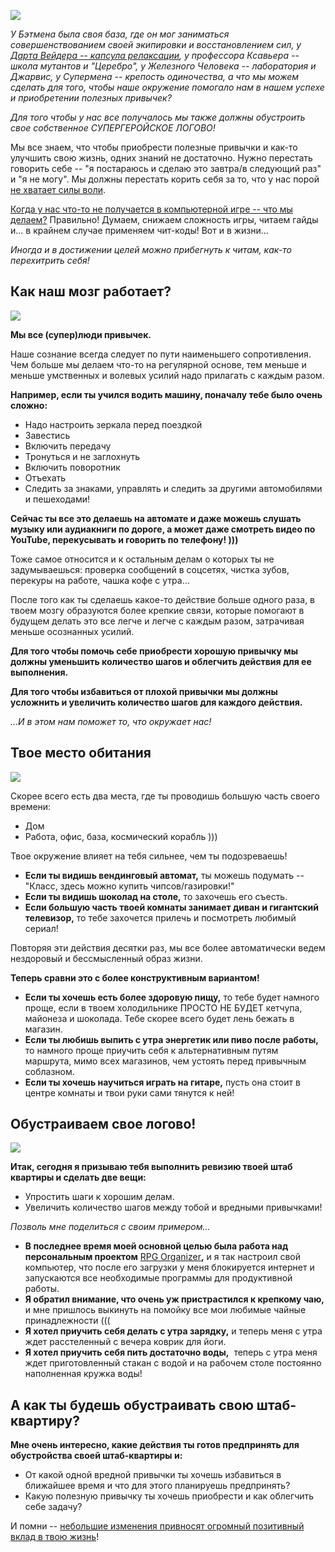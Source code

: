 
<!--
Title: Как создать свое логово супергероя?
PostId: 6297242692424310161
Published: true
-->

![](https://cdn.jsdelivr.net/gh/pashkas/levelupblog/2014%20-%20Как%20создать%20свое%20логово%20супергероя/1.png)

*У Бэтмена была своя база, где он мог заниматься совершенствованием своей экипировки и восстановлением сил, у [Дарта Вейдера -- капсула релаксации](http://nerdistway.blogspot.com/2014/02/blog-post.html), у профессора Ксавьера -- школа мутантов и "Церебро", у Железного Человека -- лаборатория и Джарвис, у Супермена -- крепость одиночества, а что мы можем сделать для того, чтобы наше окружение помогало нам в нашем успехе и приобретении полезных привычек?*

*Для того чтобы у нас все получалось мы также должны обустроить свое собственное СУПЕРГЕРОЙСКОЕ ЛОГОВО!*

<!--more-->

Мы все знаем, что чтобы приобрести полезные привычки и как-то улучшить свою жизнь, одних знаний не достаточно. Нужно перестать говорить себе -- "я постараюсь и сделаю это завтра/в следующий раз" и "я не могу". Мы должны перестать корить себя за то, что у нас порой [не хватает силы воли](http://nerdistway.blogspot.com/2013/12/blog-post_27.html).

[Когда у нас что-то не получается в компьютерной игре -- что мы делаем?](https://nerdistway.blogspot.com/2014/10/blog-post.html) Правильно! Думаем, снижаем сложность игры, читаем гайды и... в крайнем случае применяем чит-коды! Вот и в жизни...

*Иногда и в достижении целей можно прибегнуть к читам, как-то перехитрить себя!*

## Как наш мозг работает?

![](https://cdn.jsdelivr.net/gh/pashkas/levelupblog/2014%20-%20Как%20создать%20свое%20логово%20супергероя/2.png)

**Мы все (супер)люди привычек.**

Наше сознание всегда следует по пути наименьшего сопротивления. Чем больше мы делаем что-то на регулярной основе, тем меньше и меньше умственных и волевых усилий надо прилагать с каждым разом.

**Например, если ты учился водить машину, поначалу тебе было очень сложно:**

-   Надо настроить зеркала перед поездкой
-   Завестись
-   Включить передачу
-   Тронуться и не заглохнуть
-   Включить поворотник
-   Отъехать
-   Следить за знаками, управлять и следить за другими автомобилями и пешеходами!

**Сейчас ты все это делаешь на автомате и даже можешь слушать музыку или аудиакниги по дороге, а может даже смотреть видео по YouTube, перекусывать и говорить по телефону! )))**

Тоже самое относится и к остальным делам о которых ты не задумываешься: проверка сообщений в соцсетях, чистка зубов, перекуры на работе, чашка кофе с утра...

После того как ты сделаешь какое-то действие больше одного раза, в твоем мозгу образуются более крепкие связи, которые помогают в будущем делать это все легче и легче с каждым разом, затрачивая меньше осознанных усилий.

**Для того чтобы помочь себе приобрести хорошую привычку мы должны уменьшить количество шагов и облегчить действия для ее выполнения.**

**Для того чтобы избавиться от плохой привычки мы должны усложнить и увеличить количество шагов для каждого действия.**

*...И в этом нам поможет то, что окружает нас!*

## Твое место обитания

![](https://cdn.jsdelivr.net/gh/pashkas/levelupblog/2014%20-%20Как%20создать%20свое%20логово%20супергероя/3.png)

Скорее всего есть два места, где ты проводишь большую часть своего времени:

-   Дом
-   Работа, офис, база, космический корабль )))

Твое окружение влияет на тебя сильнее, чем ты подозреваешь!

-   **Если ты видишь вендинговый автомат,** ты можешь подумать -- "Класс, здесь можно купить чипсов/газировки!"
-   **Если ты видишь шоколад на столе,** то захочешь его съесть.
-   **Если большую часть твоей комнаты занимает диван и гигантский телевизор,** то тебе захочется прилечь и посмотреть любимый сериал!

Повторяя эти действия десятки раз, мы все более автоматически ведем нездоровый и бессмысленный образ жизни.

**Теперь сравни это с более конструктивным вариантом!**

-   **Если ты хочешь есть более здоровую пищу,** то тебе будет намного  проще, если в твоем холодильнике ПРОСТО НЕ БУДЕТ кетчупа, майонеза и шоколада. Тебе скорее всего будет лень бежать в магазин.
-   **Если ты любишь выпить с утра энергетик или пиво после работы,** то намного проще приучить себя к альтернативным путям маршрута, мимо всех магазинов, чем устоять перед привычным соблазном.
-   **Если ты хочешь научиться играть на гитаре,** пусть она стоит в центре комнаты и твои руки сами тянутся к ней!

## Обустраиваем свое логово!

![](https://cdn.jsdelivr.net/gh/pashkas/levelupblog/2014%20-%20Как%20создать%20свое%20логово%20супергероя/4.png)

**Итак, сегодня я призываю тебя выполнить ревизию твоей штаб квартиры и сделать две вещи:**

-   Упростить шаги к хорошим делам.
-   Увеличить количество шагов между тобой и вредными привычками!

*Позволь мне поделиться с своим примером...*

-   **В последнее время моей основной целью была работа над персональным проектом** [RPG Organizer](http://nerdistway.blogspot.com/2013/07/mylife-rpg-organizer.html)**,** и я так настроил свой компьютер, что после его загрузки у меня блокируется интернет и запускаются все необходимые программы для продуктивной работы.
-   **Я обратил внимание, что очень уж пристрастился к крепкому чаю,** и мне пришлось выкинуть на помойку все мои любимые чайные принадлежности (((
-   **Я хотел приучить себя делать с утра зарядку,** и теперь меня с утра ждет расстеленный с вечера коврик для йоги.
-   **Я хотел приучить себя пить достаточно воды,**  теперь с утра меня ждет приготовленный стакан с водой и на рабочем столе постоянно наполненная кружка воды!

## А как ты будешь обустраивать свою штаб-квартиру?

**Мне очень интересно, какие действия ты готов предпринять для обустройства своей штаб-квартиры и:**

-   От какой одной вредной привычки ты хочешь избавиться в ближайшее время и что для этого планируешь предпринять?
-   Какую полезную привычку ты хочешь приобрести и как облегчить себе задачу?

И помни -- [небольшие изменения привносят огромный позитивный вклад в твою жизнь](https://nerdistway.blogspot.com/2014/09/blog-post_7.html)!